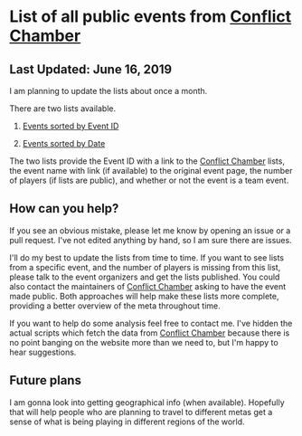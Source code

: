 # List of all public events from [Conflict Chamber](http://conflictchamber.com)

## Last Updated: June 16, 2019

 I am planning to update the lists about once a month.

There are two lists available.

1. [Events sorted by Event ID](https://github.com/boada/CC_events/blob/master/evts_uid.md)

2. [Events sorted by Date](https://github.com/boada/CC_events/blob/master/evts_date.md)


The two lists provide the Event ID with a link to the [Conflict Chamber](http://conflictchamber.com) lists, the event name with link (if available) to the original event page, the number of players (if lists are public), and whether or not the event is a team event.

## How can you help?

If you see an obvious mistake, please let me know by opening an issue or a pull request. I've not edited anything by hand, so I am sure there are issues.

I'll do my best to update the lists from time to time. If you want to see lists from a specific event, and the number of players is missing from this list, please talk to the event organizers and get the lists published. You could also contact the maintainers of [Conflict Chamber](http://conflictchamber.com) asking to have the event made public. Both approaches will help make these lists more complete, providing a better overview of the meta throughout time.

If you want to help do some analysis feel free to contact me. I've hidden the actual scripts which fetch the data from [Conflict Chamber](http://conflictchamber.com) because there is no point banging on the website more than we need to, but I'm happy to hear suggestions.

## Future plans

I am gonna look into getting geographical info (when available). Hopefully that will help people who are planning to travel to different metas get a sense of what is being playing in different regions of the world.
